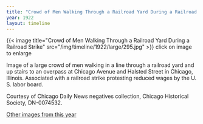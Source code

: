 ```yaml
---
title: "Crowd of Men Walking Through a Railroad Yard During a Railroad Strike"
year: 1922
layout: timeline
---
```


{{< image title="Crowd of Men Walking Through a Railroad Yard During a Railroad Strike" src="/img/timeline/1922/large/295.jpg" >}}
click on image to enlarge

Image of a large crowd of men walking in a line through a railroad yard and up stairs to an overpass at Chicago Avenue and Halsted Street in Chicago, Illinois. Associated with a railroad strike protesting reduced wages by the U. S. labor board. 

Courtesy of Chicago Daily News negatives collection, Chicago Historical Society, DN-0074532. 

[Other images from this year](/historical/timeline/1922)